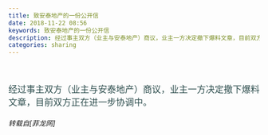 ```yaml
---
title: 致安泰地产的一份公开信
date: 2018-11-22 08:56
keywords: 致安泰地产的一份公开信
description: 经过事主双方（业主与安泰地产）商议，业主一方决定撤下爆料文章，目前双方正在进一步协调中。
categories: sharing
---
```

<td class="t_f" id="postmessage_2328959">

<font size="4"><font color="#2f4f4f"><br/>
</font></font><br/>
<font size="4"><font color="#2f4f4f">经过事主双方（业主与安泰地产）商议，业主一方决定撤下爆料文章，目前双方正在进一步协调中。</font></font></td>
###### 转载自[菲龙网]